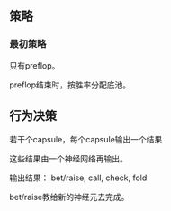 
## 策略

### 最初策略

只有preflop。

preflop结束时，按胜率分配底池。

## 行为决策

若干个capsule，每个capsule输出一个结果

这些结果由一个神经网络再输出。

输出结果：
bet/raise, call, check, fold

bet/raise教给新的神经元去完成。